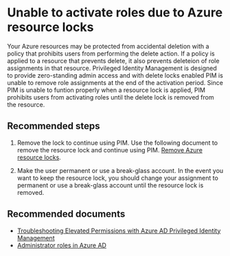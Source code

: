 <properties
	pageTitle="Cannot activate role due to resource lock"
	description="When attempting to activate an Azure resource role you recieve an error resource locked"
	service="microsoft.aad"
	resource="Microsoft_Azure_PIM"
	authors="stlieber"
	displayOrder="1"
	selfHelpType="resource"
	supportTopicIds="32462545"
	resourceTags="privilegedidentitymanagement_overview"
	productPesIds="16577"
	cloudEnvironments="public"
/>

# Unable to activate roles due to Azure resource locks

Your Azure resources may be protected from accidental deletion with a policy that prohibits users from performing the delete action. If a policy is applied to a resource that prevents delete, it also prevents deleteion of role assignments in that resource. Privileged Identity Management is designed to provide zero-standing admin access and with delete locks enabled PIM is unable to remove role assignments at the end of the activation period. Since PIM is unable to funtion properly when a resource lock is applied, PIM prohibits users from activating roles until the delete lock is removed from the resource.

## **Recommended steps**


1. Remove the lock to continue using PIM. Use the following document to remove the resource lock and continue using PIM. [Remove Azure resource locks](https://docs.microsoft.com/en-us/azure/azure-resource-manager/resource-group-lock-resources).


2. Make the user permanent or use a break-glass account. In the event you want to keep the resource lock, you should change your assignment to permanent or use a break-glass account until the resource lock is removed.  


## **Recommended documents**
* [Troubleshooting Elevated Permissions with Azure AD Privileged Identity Management](https://social.technet.microsoft.com/wiki/contents/articles/37568.troubleshooting-elevated-permissions-with-azure-ad-privileged-identity-management.aspx)<br>
* [Administrator roles in Azure AD](https://docs.microsoft.com/azure/active-directory/active-directory-assign-admin-roles)
